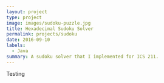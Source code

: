 ```yaml
---
layout: project
type: project
image: images/sudoku-puzzle.jpg
title: Hexadecimal Sudoku Solver
permalink: projects/sudoku
date: 2016-09-10
labels:
  - Java
summary: A sudoku solver that I implemented for ICS 211.
---
```


Testing
